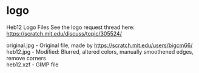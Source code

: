 # logo
Heb12 Logo Files
See the logo request thread here: https://scratch.mit.edu/discuss/topic/305524/  

original.jpg - Original file, made by https://scratch.mit.edu/users/bigcm66/  
heb12.jpg - Modified: Blurred, altered colors, manually smoothened edges, remove corners  
heb12.xzf - GIMP file  
